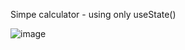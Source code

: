 Simpe calculator - using only useState()

![image](https://user-images.githubusercontent.com/956528/192115825-ffa76abb-0da2-4972-8501-ce754f5140b6.png)
